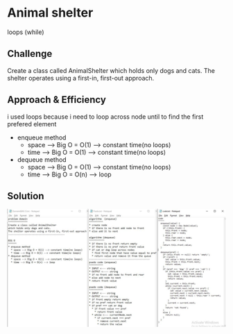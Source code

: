 # Animal shelter

loops (while)

## Challenge
Create a class called AnimalShelter which holds only dogs and cats. The shelter operates using a first-in, first-out approach.

## Approach & Efficiency

i used loops because i need to loop across node until to find the first prefered element
* enqueue method
  * space --> Big O = O(1) --> constant time(no loops)
  * time --> Big O = O(1) --> constant time(no loops)
* dequeue method
  * space --> Big O = O(1) --> constant time(no loops)
  * time --> Big O = O(n) --> loop


## Solution

![UML](../../assets/fifo-animal-shelter.jpeg)